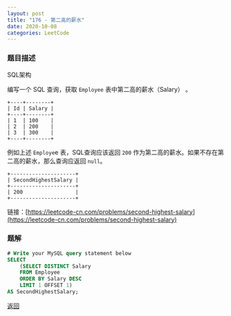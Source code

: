 ```yaml
---
layout: post
title: "176 - 第二高的薪水"
date: 2020-10-08
categories: LeetCode
---
```


### **题目描述**
SQL架构  

编写一个 SQL 查询，获取 `Employee` 表中第二高的薪水（Salary） 。

```
+----+--------+
| Id | Salary |
+----+--------+
| 1  | 100    |
| 2  | 200    |
| 3  | 300    |
+----+--------+
```

例如上述 `Employe`e 表，SQL查询应该返回 `200` 作为第二高的薪水。如果不存在第二高的薪水，那么查询应返回 `null`。


```
+---------------------+
| SecondHighestSalary |
+---------------------+
| 200                 |
+---------------------+
```

链接：[https://leetcode-cn.com/problems/second-highest-salary](https://leetcode-cn.com/problems/second-highest-salary)


### **题解**
``` sql
# Write your MySQL query statement below
SELECT
    (SELECT DISTINCT Salary
    FROM Employee
    ORDER BY Salary DESC
    LIMIT 1 OFFSET 1)
AS SecondHighestSalary;
```


[返回](https://maxwell-blog.cn/leetcode/2020/10/08/leetcode.html)